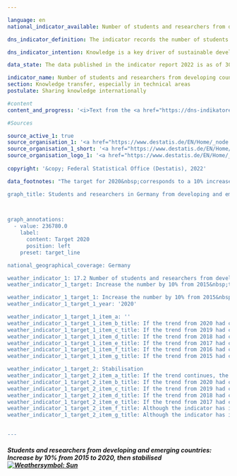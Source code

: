 ```yaml
---

language: en    
national_indicator_available: Number of students and researchers from developing countries and LDC per year    

dns_indicator_definition: The indicator records the number of students and researchers from developing and newly industrialised countries each year or semester. The number of students and researchers from the least developed countries (LDCs) is shown separately.    

dns_indicator_intention: Knowledge is a key driver of sustainable development, not only at the national level but also on the global scale. Germany’s efforts to strengthen international knowledge-sharing are important in this context. For this reason, the aim of the German Government is to increase the total number of students and researchers from developing and emerging countries by 10% from 2015&nbsp;to 2020&nbsp;and to keep the number stable at that level thereafter.    

data_state: The data published in the indicator report 2022 is as of 30.11.2022. The data shown on this platform is updated regularly, so that more current data may be available online than published in the <a href="https://dns-indikatoren.de/assets/publications/reports/en/2022.pdf">indicator report 2022</a>.    

indicator_name: Number of students and researchers from developing countries and LDC per year    
section: Knowledge transfer, especially in technical areas    
postulate: Sharing knowledge internationally    

#content     
content_and_progress: '<i>Text from the <a href="https://dns-indikatoren.de/assets/publications/reports/en/2022.pdf">Indicator Report 2022&nbsp;</a></i><br><br>The data for the indicator are official student statistics and the statistics on university personnel collated by the Federal Statistical Office.<br><br>Data from the Federal Statistical Office both are complete counts based on the administrative data maintained by Germany’s institutions of higher education. The indicator includes all students enrolled in the winter semester starting in the relevant year. To obtain that statistic, all the higher-education institutions access the required data via their administration programs on the day set for the survey.<br><br>The number of researchers is recorded on the reporting date of 1&nbsp;December. Researchers in this context are defined as full-time and part-time academic staff at German institutions of higher education (excluding undergraduate assistants). PhD candidates who are enrolled as students at an institution of higher education and simultaneously employed as academic staff can result in duplicate entries in the indicator.<br><br>The total number of all students and researchers from developing and emerging countries at German institutions of higher education in 2019&nbsp;was 285,000. At 92.7%, students accounted for by far the larger share of the total indicator value.<br><br>In the 2019/20&nbsp;winter semester, 264,555&nbsp;students from developing and emerging countries were enrolled in German institutions of higher education. This corresponds to 9% of all enrolled students. The number of students from developing and emerging countries has increased steadily from the 134,462&nbsp;recorded in 2005. The only decline recorded was in 2007. The figure for the 2019/20&nbsp;winter semester represented a 6.6% increase on the approximately 250,000&nbsp;students recorded in the 2018/19&nbsp;winter semester. In winter semester 2019/20, a total of 13,067&nbsp;students came from LDCs – 13.4% more than the previous year.<br><br>Of the students from developing and emerging countries, 44,490&nbsp;came from China, 38,902&nbsp;from Turkey and 25,149&nbsp;from India. In total, 42.0% of them were female. Whereas the European developing and emerging countries send roughly equal numbers of women and men to study in Germany (54.0%), less than a quarter of students from Oceania are women (23.5%). The proportion of women among students from LDCs was slightly more than a quarter (27.1%).<br><br>In 2019, around 21,000&nbsp;researchers from developing and emerging countries were members of academic staff at German institutions of higher education. They accounted for 5.1% of all academic staff at German institutions of higher education. The proportion of people from developing and emerging countries was thus markedly smaller among researchers than among students. Their numbers increased by 9.3% compared to the previous year and have more than tripled since 2005. A total of 681&nbsp;researchers came from LDCs in 2019&nbsp;(0.2% of all academic staff). The equivalent figure for the previous year was 687, so there was a slight reduction.<br><br>The target of raising the number of students and researchers from developing and emerging countries by 10% compared to the 215,000&nbsp;recorded for 2015&nbsp;was already achieved in 2017.'    

#Sources    

source_active_1: true
source_organisation_1: '<a href="https://www.destatis.de/EN/Home/_node.html">Federal Statistical Office</a>'
source_organisation_1_short: '<a href="https://www.destatis.de/EN/Home/_node.html">Federal Statistical Office</a>'
source_organisation_logo_1: '<a href="https://www.destatis.de/EN/Home/_node.html"><img src="https://dnsUpgradeEnvironment.github.io/dns-indicators/en/public/OrgImgDe/destatis.png" alt="Federal Statistical Office" title=" Click here to visit the homepage of the organizationFederal Statistical Office" style="height:60px; width:148px; border: transparent"/></a>'
    
copyright: '&copy; Federal Statistical Office (Destatis), 2022'    

data_footnotes: "The target for 2020&nbsp;corresponds to a 10% increase in the number of students and researchers compared to 2015.<br>• LDCs: least developed countries.<br>• Data based on a special evaluation.    

graph_title: Students and researchers in Germany from developing and emerging countries    

    

graph_annotations:
  - value: 236780.0
    label:
      content: Target 2020
      position: left
    preset: target_line        

national_geographical_coverage: Germany    

weather_indicator_1: 17.2 Number of students and researchers from developing countries and LDCs per year
weather_indicator_1_target: Increase the number by 10% from 2015&nbsp;to 2020, then stabilised

weather_indicator_1_target_1: Increase the number by 10% from 2015&nbsp;to 2020
weather_indicator_1_target_1_year: '2020'

weather_indicator_1_target_1_item_a: ''
weather_indicator_1_target_1_item_b_title: If the trend from 2020 had continued, the target value would have been reached or missed by less than 5% of the difference between the target value and the value at that time.
weather_indicator_1_target_1_item_c_title: If the trend from 2019 had continued, the target value would have been reached or missed by less than 5% of the difference between the target value and the value at that time.
weather_indicator_1_target_1_item_d_title: If the trend from 2018 had continued, the target value would have been reached or missed by less than 5% of the difference between the target value and the value at that time.
weather_indicator_1_target_1_item_e_title: If the trend from 2017 had continued, the target value would have been reached or missed by less than 5% of the difference between the target value and the value at that time.
weather_indicator_1_target_1_item_f_title: If the trend from 2016 had continued, the target value would have been reached or missed by less than 5% of the difference between the target value and the value at that time.
weather_indicator_1_target_1_item_g_title: If the trend from 2015 had continued, the target value would have been reached or missed by less than 5% of the difference between the target value and the value at that time.

weather_indicator_1_target_2: Stabilisation
weather_indicator_1_target_2_item_a_title: If the trend continues, the target value would be reached or missed by less than 5% of the difference between the target value and the current value.
weather_indicator_1_target_2_item_b_title: If the trend from 2020 had continued, the target value would have been reached or missed by less than 5% of the difference between the target value and the value at that time.
weather_indicator_1_target_2_item_c_title: If the trend from 2019 had continued, the target value would have been reached or missed by less than 5% of the difference between the target value and the value at that time.
weather_indicator_1_target_2_item_d_title: If the trend from 2018 had continued, the target value would have been reached or missed by less than 5% of the difference between the target value and the value at that time.
weather_indicator_1_target_2_item_e_title: If the trend from 2017 had continued, the target value would have been reached or missed by less than 5% of the difference between the target value and the value at that time.
weather_indicator_1_target_2_item_f_title: Although the indicator has in 2016 been moving in the desired direction toward the target, if the trend had to continued, the target would have been missed in the target year by more than 20% of the difference between the target value and the value at that time.
weather_indicator_1_target_2_item_g_title: Although the indicator has in 2015 been moving in the desired direction toward the target, if the trend had to continued, the target would have been missed in the target year by more than 20% of the difference between the target value and the value at that time.

    
---
```



<div>
  <div class="my-header">
    <h5>Students and researchers from developing and emerging countries: Increase by 10% from 2015&nbsp;to 2020, then stabilised
      <a href="https://dnsUpgradeEnvironment.github.io/dns-indicators/en/status"><img src="https://g205sdgs.github.io/sdg-indicators/public/Wettersymbole/Sonne.png" title="If the trend from 2021 had continued, the target value would have been reached or missed by less than 5% of the difference between the target value and the value at that time." alt="Weathersymbol: Sun"/>
      </a>
    </h5>
  </div>
  <div class="my-header-note">
  </div>
</div>
